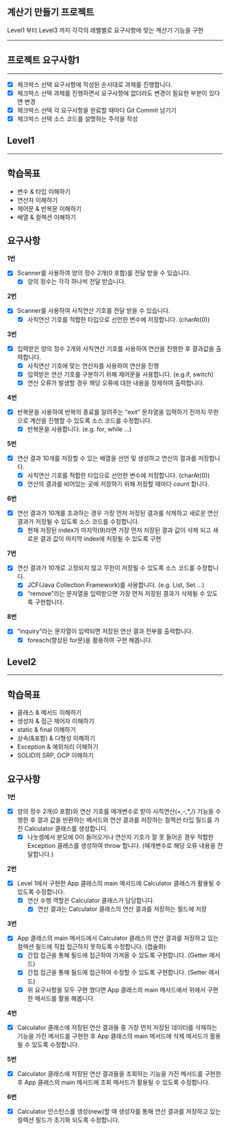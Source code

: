 계산기 만들기 프로젝트
---------------------------
Level1 부터 Level3 까지 각각의 레벨별로 요구사항에 맞는 계산기 기능을 구현
* * *
프로젝트 요구사항1
---------------------------
* * *
- [x] 체크박스 선택 요구사항에 작성된 순서대로 과제를 진행합니다.
- [x] 체크박스 선택 과제를 진행하면서 요구사항에 없더라도 변경이 필요한 부분이 있다면 변경
- [x] 체크박스 선택 각 요구사항을 완료할 때마다 Git Commit 남기기
- [x] 체크박스 선택 소스 코드를 설명하는 주석을 작성

Level1
---------------------------
* * *
학습목표
---
- 변수 & 타입 이해하기
- 연산자 이해하기
- 제어문 & 반복문 이해하기
- 배열 & 컬렉션 이해하기

요구사항
---------------
**1번**
- [x] Scanner를 사용하여 양의 정수 2개(0 포함)를 전달 받을 수 있습니다. 
  - [x] 양의 정수는 각각 하나씩 전달 받습니다.

**2번**
- [x] Scanner를 사용하여 사칙연산 기호를 전달 받을 수 있습니다.
  - [x] 사칙연산 기호를 적합한 타입으로 선언한 변수에 저장합니다. (charAt(0))

**3번**
- [x] 입력받은 양의 정수 2개와 사칙연산 기호를 사용하여 연산을 진행한 후 결과값을 출력합니다.
    - [x] 사칙연산 기호에 맞는 연산자를 사용하여 연산을 진행
    - [x] 입력받은 연산 기호를 구분하기 위해 제어문을 사용합니다. (e.g.if, switch)
    - [x] 연산 오류가 발생할 경우 해당 오류에 대한 내용을 정제하여 출력합니다.

**4번**
- [x] 반복문을 사용하여 반복의 종료를 알려주는 “exit” 문자열을 입력하기 전까지 무한으로 계산을 진행할 수 있도록 소스 코드를 수정합니다.
    - [x] 반복문을 사용합니다. (e.g. for, while …)

**5번**
- [x] 연산 결과 10개를 저장할 수 있는 배열을 선언 및 생성하고 연산의 결과를 저장합니다.
    - [x] 사칙연산 기호를 적합한 타입으로 선언한 변수에 저장합니다. (charAt(0))
    - [x] 연산의 결과를 비어있는 곳에 저장하기 위해 저장할 때마다 count 합니다.

**6번**
- [x] 연산 결과가 10개를 초과하는 경우 가장 먼저 저장된 결과를 삭제하고 새로운 연산 결과가 저장될 수 있도록 소스 코드를 수정합니다.
    - [x] 현재 저장된 index가 마지막(9)라면 가장 먼저 저장된 결과 값이 삭제 되고 새로운 결과 값이 마지막 index에 저장될 수 있도록 구현

**7번**
- [x] 연산 결과가 10개로 고정되지 않고 무한이 저장될 수 있도록 소스 코드를 수정합니다.
    - [x] JCF(Java Collection Framework)를 사용합니다. (e.g. List, Set …)
    - [x] “remove”라는 문자열을 입력받으면 가장 먼저 저장된 결과가 삭제될 수 있도록 구현합니다.

**8번**
- [x] “inquiry”라는 문자열이 입력되면 저장된 연산 결과 전부를 출력합니다.
    - [x] foreach(향상된 for문)을 활용하여 구현 해봅니다.

Level2
---------------------------
* * *
학습목표
---
- 클래스 & 메서드 이해하기
- 생성자 & 접근 제어자 이해하기
- static & final 이해하기
- 상속(&포함) & 다형성 이해하기
- Exception & 예외처리 이해하기
- SOLID의 SRP, OCP 이해하기

요구사항
---------------
**1번**
- [x] 양의 정수 2개(0 포함)와 연산 기호를 매개변수로 받아 사칙연산(+,-,*,/) 기능을 수행한 후 결과 값을 반환하는 메서드와 연산 결과를 저장하는 컬렉션 타입 필드를 가진 Calculator 클래스를 생성합니다.
    - [x] 나눗셈에서 분모에 0이 들어오거나 연산자 기호가 잘 못 들어온 경우 적합한 Exception 클래스를 생성하여 throw 합니다. (매개변수로 해당 오류 내용을 전달합니다.)

**2번**
- [x] Level 1에서 구현한 App 클래스의 main 메서드에 Calculator 클래스가 활용될 수 있도록 수정합니다.
    - [x] 연산 수행 역할은 Calculator 클래스가 담당합니다.
        - [x] 연산 결과는 Calculator 클래스의 연산 결과를 저장하는 필드에 저장

**3번**
- [x] App 클래스의 main 메서드에서 Calculator 클래스의 연산 결과를 저장하고 있는 컬렉션 필드에 직접 접근하지 못하도록 수정합니다. (캡슐화)
    - [x] 간접 접근을 통해 필드에 접근하여 가져올 수 있도록 구현합니다. (Getter 메서드)
    - [x] 간접 접근을 통해 필드에 접근하여 수정할 수 있도록 구현합니다. (Setter 메서드)
    - [x] 위 요구사항을 모두 구현 했다면 App 클래스의 main 메서드에서 위에서 구현한 메서드를 활용 해봅니다.

**4번**
- [x] Calculator 클래스에 저장된 연산 결과들 중  가장 먼저 저장된 데이터를 삭제하는 기능을 가진 메서드를 구현한 후 App 클래스의 main 메서드에 삭제 메서드가 활용될 수 있도록 수정합니다.

**5번**
- [x] Calculator 클래스에 저장된 연산 결과들을 조회하는 기능을 가진 메서드를 구현한 후 App 클래스의 main 메서드에 조회 메서드가 활용될 수 있도록 수정합니다.

**6번**
- [x] Calculator 인스턴스를 생성(new)할 때 생성자를 통해 연산 결과를 저장하고 있는 컬렉션 필드가 초기화 되도록 수정합니다.

